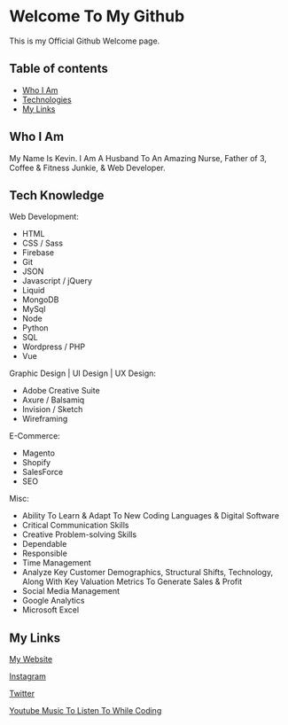 # Welcome To My Github
This is my Official Github Welcome page. 

## Table of contents
* [Who I Am](#who-i-am)
* [Technologies](#tech-knowledge)
* [My Links](#my-links)

## Who I Am
My Name Is Kevin. I Am A Husband To An Amazing Nurse, Father of 3, Coffee & Fitness Junkie, & Web Developer.
 
## Tech Knowledge
Web Development:
* HTML
* CSS / Sass
* Firebase
* Git
* JSON
* Javascript / jQuery
* Liquid
* MongoDB
* MySql
* Node
* Python
* SQL
* Wordpress / PHP
* Vue

Graphic Design | UI Design | UX Design:
* Adobe Creative Suite
* Axure / Balsamiq
* Invision / Sketch
* Wireframing

E-Commerce:
* Magento
* Shopify
* SalesForce
* SEO

Misc:
* Ability To Learn & Adapt To New Coding Languages & Digital Software
* Critical Communication Skills
* Creative Problem-solving Skills
* Dependable
* Responsible
* Time Management
* Analyze Key Customer Demographics, Structural Shifts, Technology, Along With Key Valuation Metrics To Generate Sales & Profit
* Social Media Management
* Google Analytics 
* Microsoft Excel

## My Links
[My Website](https://www.kevingulledge.com "My Website")

[Instagram](https://www.instagram.com/kev_the_webdev/ "My Instagram")

[Twitter](https://twitter.com/kev_the_webdev "My Twitter")

[Youtube Music To Listen To While Coding](https://www.youtube.com/watch?v=T7doDSU3OfA "YouTube")